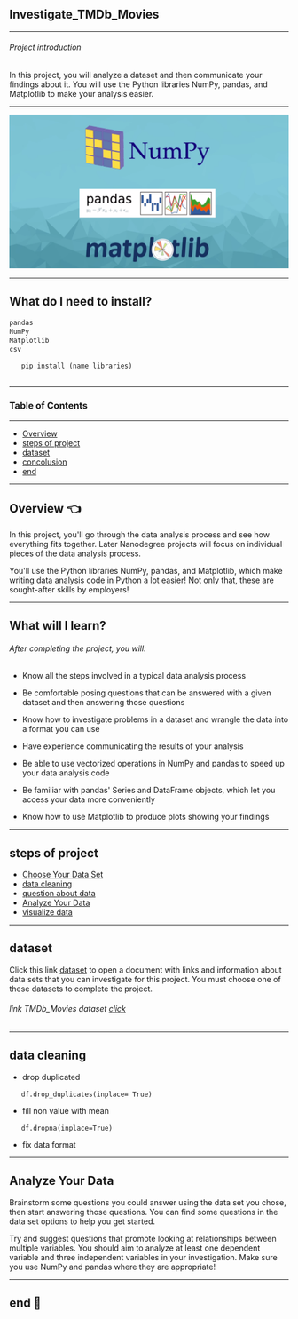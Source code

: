 ## **Investigate_TMDb_Movies** 

---
###### Project introduction

In this project, you will analyze a dataset and then communicate your findings about it. You will use the Python libraries NumPy, pandas, and Matplotlib to make your analysis easier.

---

<p align = "center">
<img src = "./images/mat.png" />
</p>

---
## What do I need to install?
```
pandas
NumPy
Matplotlib
csv

```
```
   pip install (name libraries)
   
```
---


### Table of Contents
---

- [Overview](#Overview)
- [steps of project](#steps-of-project)
- [dataset](#dataset)
- [concolusion](#concolusion)
- [end](#end)

---
## Overview :point_left:

In this project, you'll go through the data analysis process and see how everything fits together. Later Nanodegree projects will focus on individual pieces of the data analysis process.

You'll use the Python libraries NumPy, pandas, and Matplotlib, which make writing data analysis code in Python a lot easier! Not only that, these are sought-after skills by employers!


---

## What will I learn?

###### After completing the project, you will:

- Know all the steps involved in a typical data analysis process

- Be comfortable posing questions that can be answered with a given dataset and then answering those questions

- Know how to investigate problems in a dataset and wrangle the data into a format you can use

- Have experience communicating the results of your analysis

- Be able to use vectorized operations in NumPy and pandas to speed up your data analysis code

- Be familiar with pandas' Series and DataFrame objects, which let you access your data more conveniently

- Know how to use Matplotlib to produce plots showing your findings


---

## steps of project

- [Choose Your Data Set](#dataset)
- [data cleaning](#data-cleaning)
- [question about data](#question-about-data)
- [Analyze Your Data](#Analyze-Your-Data)
- [visualize data](#visualize-data)


---

## dataset

Click this link [dataset](https://s3.amazonaws.com/video.udacity-data.com/topher/2018/July/5b57919a_data-set-options/data-set-options.pdf) to open a document with links and information about data sets that you can investigate for this project. You must choose one of these datasets to complete the project.

###### link TMDb_Movies dataset [click](https://www.kaggle.com/tmdb/tmdb-movie-metadata) 

---

## data cleaning

- drop duplicated
```
   df.drop_duplicates(inplace= True)
```
- fill non value with mean

```
   df.dropna(inplace=True)

```

- fix data format


---

## Analyze Your Data

Brainstorm some questions you could answer using the data set you chose, then start answering those questions. You can find some questions in the data[](https://s3.amazonaws.com/video.udacity-data.com/topher/2018/July/5b57919a_data-set-options/data-set-options.pdf) set options to help you get started.

Try and suggest questions that promote looking at relationships between multiple variables. You should aim to analyze at least one dependent variable and three independent variables in your investigation. Make sure you use NumPy and pandas where they are appropriate!

---


## end :raising_hand:


